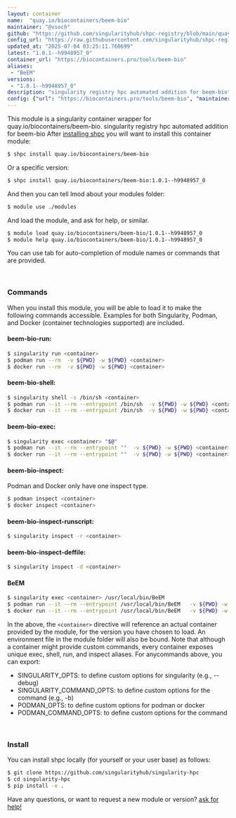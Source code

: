 ```yaml
---
layout: container
name:  "quay.io/biocontainers/beem-bio"
maintainer: "@vsoch"
github: "https://github.com/singularityhub/shpc-registry/blob/main/quay.io/biocontainers/beem-bio/container.yaml"
config_url: "https://raw.githubusercontent.com/singularityhub/shpc-registry/main/quay.io/biocontainers/beem-bio/container.yaml"
updated_at: "2025-07-04 03:25:11.760699"
latest: "1.0.1--h9948957_0"
container_url: "https://biocontainers.pro/tools/beem-bio"
aliases:
 - "BeEM"
versions:
 - "1.0.1--h9948957_0"
description: "singularity registry hpc automated addition for beem-bio"
config: {"url": "https://biocontainers.pro/tools/beem-bio", "maintainer": "@vsoch", "description": "singularity registry hpc automated addition for beem-bio", "latest": {"1.0.1--h9948957_0": "sha256:b6806e4203ec9544035b3e3e0818618043e434b823a85ca2b587008475442419"}, "tags": {"1.0.1--h9948957_0": "sha256:b6806e4203ec9544035b3e3e0818618043e434b823a85ca2b587008475442419"}, "docker": "quay.io/biocontainers/beem-bio", "aliases": {"BeEM": "/usr/local/bin/BeEM"}}
---
```


This module is a singularity container wrapper for quay.io/biocontainers/beem-bio.
singularity registry hpc automated addition for beem-bio
After [installing shpc](#install) you will want to install this container module:


```bash
$ shpc install quay.io/biocontainers/beem-bio
```

Or a specific version:

```bash
$ shpc install quay.io/biocontainers/beem-bio:1.0.1--h9948957_0
```

And then you can tell lmod about your modules folder:

```bash
$ module use ./modules
```

And load the module, and ask for help, or similar.

```bash
$ module load quay.io/biocontainers/beem-bio/1.0.1--h9948957_0
$ module help quay.io/biocontainers/beem-bio/1.0.1--h9948957_0
```

You can use tab for auto-completion of module names or commands that are provided.

<br>

### Commands

When you install this module, you will be able to load it to make the following commands accessible.
Examples for both Singularity, Podman, and Docker (container technologies supported) are included.

#### beem-bio-run:

```bash
$ singularity run <container>
$ podman run --rm  -v ${PWD} -w ${PWD} <container>
$ docker run --rm  -v ${PWD} -w ${PWD} <container>
```

#### beem-bio-shell:

```bash
$ singularity shell -s /bin/sh <container>
$ podman run --it --rm --entrypoint /bin/sh  -v ${PWD} -w ${PWD} <container>
$ docker run --it --rm --entrypoint /bin/sh  -v ${PWD} -w ${PWD} <container>
```

#### beem-bio-exec:

```bash
$ singularity exec <container> "$@"
$ podman run --it --rm --entrypoint ""  -v ${PWD} -w ${PWD} <container> "$@"
$ docker run --it --rm --entrypoint ""  -v ${PWD} -w ${PWD} <container> "$@"
```

#### beem-bio-inspect:

Podman and Docker only have one inspect type.

```bash
$ podman inspect <container>
$ docker inspect <container>
```

#### beem-bio-inspect-runscript:

```bash
$ singularity inspect -r <container>
```

#### beem-bio-inspect-deffile:

```bash
$ singularity inspect -d <container>
```


#### BeEM

```bash
$ singularity exec <container> /usr/local/bin/BeEM
$ podman run --it --rm --entrypoint /usr/local/bin/BeEM   -v ${PWD} -w ${PWD} <container> -c " $@"
$ docker run --it --rm --entrypoint /usr/local/bin/BeEM   -v ${PWD} -w ${PWD} <container> -c " $@"
```



In the above, the `<container>` directive will reference an actual container provided
by the module, for the version you have chosen to load. An environment file in the
module folder will also be bound. Note that although a container
might provide custom commands, every container exposes unique exec, shell, run, and
inspect aliases. For anycommands above, you can export:

 - SINGULARITY_OPTS: to define custom options for singularity (e.g., --debug)
 - SINGULARITY_COMMAND_OPTS: to define custom options for the command (e.g., -b)
 - PODMAN_OPTS: to define custom options for podman or docker
 - PODMAN_COMMAND_OPTS: to define custom options for the command

<br>

### Install

You can install shpc locally (for yourself or your user base) as follows:

```bash
$ git clone https://github.com/singularityhub/singularity-hpc
$ cd singularity-hpc
$ pip install -e .
```

Have any questions, or want to request a new module or version? [ask for help!](https://github.com/singularityhub/singularity-hpc/issues)